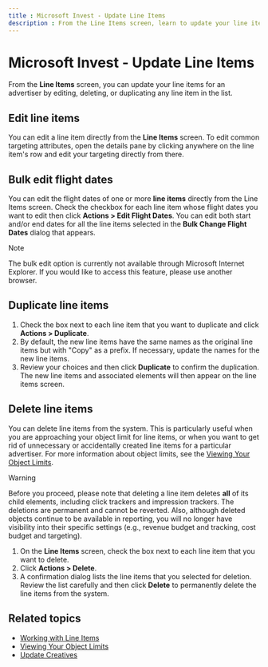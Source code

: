 ```yaml
---
title : Microsoft Invest - Update Line Items
description : From the Line Items screen, learn to update your line items for an advertiser by editing, deleting, or duplicating any line item in the list.
---
```



# Microsoft Invest - Update Line Items

From the **Line Items** screen, you can update your line items for an advertiser by editing, deleting, or duplicating any line item in the list.

## Edit line items

You can edit a line item directly from the **Line Items** screen. To edit common targeting attributes, open the details pane by clicking anywhere on the line item's row and edit your targeting directly from there.

## Bulk edit flight dates

You can edit the flight dates of one or more **line items** directly from the Line Items screen. Check the checkbox for each line item whose flight dates you want to edit then click **Actions \>  Edit Flight Dates**. You can edit both start and/or end dates for all the line items selected in the **Bulk Change Flight Dates** dialog that appears.

> [!NOTE]
> The bulk edit option is currently not available through Microsoft Internet Explorer. If you would like to access this feature, please use another browser.

## Duplicate line items

1. Check the box next to each line item that you want to duplicate and click **Actions \>  Duplicate**.
1. By default, the new line items have the same names as the original line items but with "Copy" as a prefix. If necessary, update the names for the new line items.
1. Review your choices and then click **Duplicate** to confirm the duplication. The new line items and associated elements will then appear on the line items screen.

## Delete line items

You can delete line items from the system. This is particularly useful when you are approaching your object limit for line items, or when you want to get rid of unnecessary or accidentally created line items for a particular advertiser. For more information about object limits, see the [Viewing Your Object Limits](viewing-your-object-limits.md).

> [!WARNING]
> Before you proceed, please note that deleting a line item deletes **all** of its child elements, including click trackers and impression trackers. The deletions are permanent and cannot be reverted. Also, although deleted objects continue to be available in reporting, you will no longer have visibility into their specific settings (e.g., revenue budget and tracking, cost budget and targeting).

1. On the **Line Items** screen, check
    the box next to each line item that you want to delete.
1. Click **Actions \>  Delete**.
1. A confirmation dialog lists the line items that you selected for deletion. Review the list carefully and then click **Delete** to permanently delete the line items from the system.

## Related topics

- [Working with Line Items](working-with-line-items.md)
- [Viewing Your Object Limits](viewing-your-object-limits.md)
- [Update Creatives](update-creatives-in-bulk.md)
